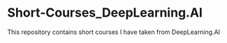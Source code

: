 # Short-Courses_DeepLearning.AI
This repository contains short courses I have taken from DeepLearning.AI
